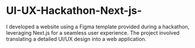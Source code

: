 # UI-UX-Hackathon-Next-js-
I developed a website using a Figma template provided during a hackathon, leveraging Next.js for a seamless user experience. The project involved translating a detailed UI/UX design into a web application.
